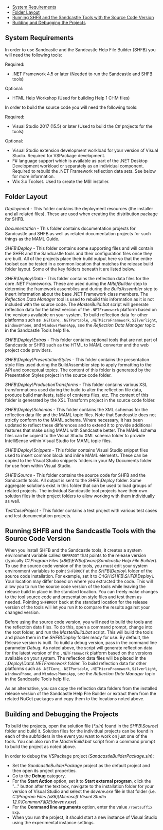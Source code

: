 * [System Requirements](#system-requirements)
* [Folder Layout](#folder-layout)
* [Running SHFB and the Sandcastle Tools with the Source Code Version](#running-shfb-and-the-sandcastle-tools-with-the-source-code-version)
* [Building and Debugging the Projects](#building-and-debugging-the-projects)

## System Requirements
In order to use Sandcastle and the Sandcastle Help File Builder (SHFB) you will need the following tools:

Required:
* .NET Framework 4.5 or later (Needed to run the Sandcastle and SHFB tools)

Optional:
* HTML Help Workshop (Used for building Help 1 CHM files)

In order to build the source code you will need the following tools:

Required:
* Visual Studio 2017 (15.5) or later (Used to build the C# projects for the tools)

Optional:
* Visual Studio extension development workload for your version of Visual Studio.  Required for VSPackage development.
* F# language support which is available as part of the .NET Desktop Development workload or separately as an individual component.  Required to rebuild the .NET Framework reflection data sets.  See below for more information.
* Wix 3.x Toolset.  Used to create the MSI installer.

## Folder Layout
*Deployment* - This folder contains the deployment resources (the installer and all related files).  These are
used when creating the distribution package for SHFB.

*Documentation* - This folder contains documentation projects for Sandcastle and SHFB as well as related
documentation projects for such things as the MAML Guide.

*SHFB\Deploy* - This folder contains some supporting files and will contain the SHFB and the Sandcastle tools
and their configuration files once they are built.  All of the projects place their build output here so that
the entire toolset can be tested in a common location that matches the release build folder layout.  Some of the
key folders beneath it are listed below.

*SHFB\Deploy\Data* - This folder contains the reflection data files for the core .NET Frameworks.  These are used during the *MRefBuilder* step to determine the framework assemblies and during the *BuildAssembler* step to insert information about the base .NET Framework class members.  The *Reflection Data Manager* tool is used to rebuild this information as it is not included with the source code.  The *MasterBuild.bat* script will generate reflection data for the latest version of the `.NETFramework` platform based on the versions available on your system.  To build reflection data for other platforms such as `.NETCore`, `.NETPortable`, `.NETMicroFramework`, `Silverlight`, `WindowsPhone`, and `WindowsPhoneApp`, see the *Reflection Data Manager* topic in the Sandcastle Tools help file.

*SHFB\Deploy\Extras* - This folder contains optional tools that are not part of Sandcastle or SHFB such as the
HTML to MAML converter and the web project code providers.

*SHFB\Deploy\PresentationStyles* - This folder contains the presentation style files used during the
BuildAssembler step to apply formatting to the API and conceptual topics.  The content of this folder is
generated by the Presentation Styles project in the source code folder.

*SHFB\Deploy\ProductionTransforms* - This folder contains various XSL transformations used during the build to
alter the reflection file data, produce build manifests, table of contents files, etc.  The content of this
folder is generated by the XSL Transform project in the source code folder.

*SHFB\Deploy\Schemas* - This folder contains the XML schemas for the reflection data file and the MAML topic
files.  Note that Sandcastle does not strictly conform to the MAML schema.  Where necessary, it has been updated
to reflect these differences and to extend it to provide additional features that make using MAML with
Sandcastle better. The MAML schema files can be copied to the Visual Studio XML schema folder to provide
IntelliSense within Visual Studio for MAML topic files.

*SHFB\Deploy\Snippets* - This folder contains Visual Studio snippet files used to insert common block and inline
MAML elements.  These can be copied to the Visual Studio snippets folders in your My Documents folder for use
from within Visual Studio.

*SHFB\Source* - This folder contains the source code for SHFB and the Sandcastle tools.  All output is sent to
the *SHFB\Deploy* folder.  Some aggregate solutions exist in this folder that can be used to load groups of
related projects.  The individual Sandcastle tool projects have their own solution files in their project
folders to allow working with them individually as well.

*TestCaseProject* - This folder contains a test project with various test cases and test documentation projects.

## Running SHFB and the Sandcastle Tools with the Source Code Version
When you install SHFB and the Sandcastle tools, it creates a system environment variable called `SHFBROOT` that
points to the release version (typically *C:\Program Files (x86)\EWSoftware\Sandcastle Help File Builder*).  To
use the source code version of the tools, you must edit your system environment variables to point `SHFBROOT` at
the *SHFB\Deploy\\* folder of the source code installation.  For example, set it to *C:\GH\SHFB\SHFB\Deploy\\*.
Your location may differ based on where you extracted the code.  This will allow you to run the source code
version of the tools while leaving the release build in place in the standard location.  You can freely make
changes to the tool source code and presentation style files and test them as needed.  Pointing `SHFBROOT` back
at the standard location for the release version of the tools will let you run it to compare the results against
your changed version.

Before using the source code version, you will need to build the tools and the reflection data files.  To do
this, open a command prompt, change into the root folder, and run the *MasterBuild.bat* script.  This will build
the tools and place them in the *SHFB\Deploy* folder ready for use.  By default, the Release version is built.
To build a debug version, pass in the command line parameter *Debug*.  As noted above, the script will generate reflection data for the latest version of the `.NETFramework` platform based on the versions available on your system.  The reflection data files will be placed in the *.\Deploy\Data\\.NETFramework* folder.  To build reflection data for other platforms such as `.NETCore`, `.NETPortable`, `.NETMicroFramework`, `Silverlight`, `WindowsPhone`, and `WindowsPhoneApp`, see the *Reflection Data Manager* topic in the Sandcastle Tools help file.

As an alternative, you can copy the reflection data folders from the installed release version of the Sandcastle Help File Builder or extract them from the related NuGet packages and copy them to the locations noted above.

## Building and Debugging the Projects
To build the projects, open the solution file (_\*.sln_) found in the *SHFB\Source\\* folder and build it.  Solution files for the individual projects can be found in each of the subfolders in the event you want to work on just one of the tools.  You can also run the *MasterBuild.bat* script from a command prompt to build the project as noted above.

In order to debug the VSPackage project (*SandcastleBuilderPackage.sln*):

* Set the *SandcastleBuilderPackage* project as the default project and then open its project properties.
* Go to the **Debug** category.
* For the **Start Action** option, set it to **Start external program**, click the "..." button after the text
box, navigate to the installation folder for your version of Visual Studio and select the *devenv.exe* file in
that folder (i.e. *C:\Program Files (x86)\Microsoft Visual Studio 12.0\Common7\IDE\devenv.exe*).
* For the **Command line arguments** option, enter the value `/rootsuffix Exp`.
* When you run the project, it should start a new instance of Visual Studio using the experimental instance
settings.
